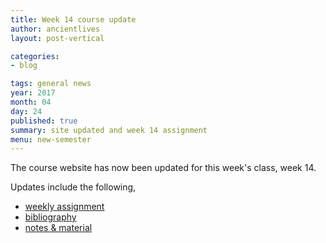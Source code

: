 ```yaml
---
title: Week 14 course update
author: ancientlives
layout: post-vertical

categories:
- blog

tags: general news
year: 2017
month: 04
day: 24
published: true
summary: site updated and week 14 assignment
menu: new-semester
---
```


The course website has now been updated for this week's class, week 14.

Updates include the following,

* [weekly assignment](/weekly_assignment)
* [bibliography](/bibliography)
* [notes & material](/notes)
